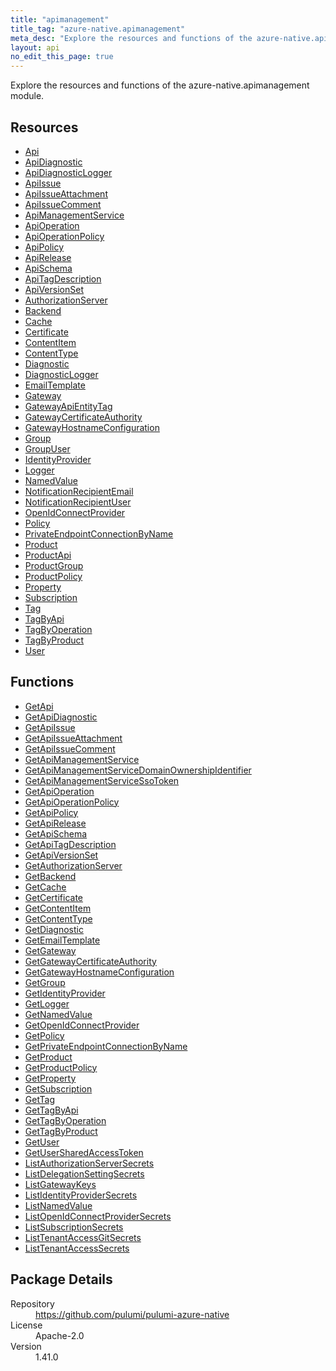 ```yaml
---
title: "apimanagement"
title_tag: "azure-native.apimanagement"
meta_desc: "Explore the resources and functions of the azure-native.apimanagement module."
layout: api
no_edit_this_page: true
---
```


<!-- WARNING: this file was generated by Pulumi Docs Generator. -->
<!-- Do not edit by hand unless you're certain you know what you are doing! -->

Explore the resources and functions of the azure-native.apimanagement module.

<h2 id="resources">Resources</h2>
<ul class="api">
    <li><a href="api" title="Api"><span class="api-symbol api-symbol--resource"></span>Api</a></li>
    <li><a href="apidiagnostic" title="ApiDiagnostic"><span class="api-symbol api-symbol--resource"></span>ApiDiagnostic</a></li>
    <li><a href="apidiagnosticlogger" title="ApiDiagnosticLogger"><span class="api-symbol api-symbol--resource"></span>ApiDiagnosticLogger</a></li>
    <li><a href="apiissue" title="ApiIssue"><span class="api-symbol api-symbol--resource"></span>ApiIssue</a></li>
    <li><a href="apiissueattachment" title="ApiIssueAttachment"><span class="api-symbol api-symbol--resource"></span>ApiIssueAttachment</a></li>
    <li><a href="apiissuecomment" title="ApiIssueComment"><span class="api-symbol api-symbol--resource"></span>ApiIssueComment</a></li>
    <li><a href="apimanagementservice" title="ApiManagementService"><span class="api-symbol api-symbol--resource"></span>ApiManagementService</a></li>
    <li><a href="apioperation" title="ApiOperation"><span class="api-symbol api-symbol--resource"></span>ApiOperation</a></li>
    <li><a href="apioperationpolicy" title="ApiOperationPolicy"><span class="api-symbol api-symbol--resource"></span>ApiOperationPolicy</a></li>
    <li><a href="apipolicy" title="ApiPolicy"><span class="api-symbol api-symbol--resource"></span>ApiPolicy</a></li>
    <li><a href="apirelease" title="ApiRelease"><span class="api-symbol api-symbol--resource"></span>ApiRelease</a></li>
    <li><a href="apischema" title="ApiSchema"><span class="api-symbol api-symbol--resource"></span>ApiSchema</a></li>
    <li><a href="apitagdescription" title="ApiTagDescription"><span class="api-symbol api-symbol--resource"></span>ApiTagDescription</a></li>
    <li><a href="apiversionset" title="ApiVersionSet"><span class="api-symbol api-symbol--resource"></span>ApiVersionSet</a></li>
    <li><a href="authorizationserver" title="AuthorizationServer"><span class="api-symbol api-symbol--resource"></span>AuthorizationServer</a></li>
    <li><a href="backend" title="Backend"><span class="api-symbol api-symbol--resource"></span>Backend</a></li>
    <li><a href="cache" title="Cache"><span class="api-symbol api-symbol--resource"></span>Cache</a></li>
    <li><a href="certificate" title="Certificate"><span class="api-symbol api-symbol--resource"></span>Certificate</a></li>
    <li><a href="contentitem" title="ContentItem"><span class="api-symbol api-symbol--resource"></span>ContentItem</a></li>
    <li><a href="contenttype" title="ContentType"><span class="api-symbol api-symbol--resource"></span>ContentType</a></li>
    <li><a href="diagnostic" title="Diagnostic"><span class="api-symbol api-symbol--resource"></span>Diagnostic</a></li>
    <li><a href="diagnosticlogger" title="DiagnosticLogger"><span class="api-symbol api-symbol--resource"></span>DiagnosticLogger</a></li>
    <li><a href="emailtemplate" title="EmailTemplate"><span class="api-symbol api-symbol--resource"></span>EmailTemplate</a></li>
    <li><a href="gateway" title="Gateway"><span class="api-symbol api-symbol--resource"></span>Gateway</a></li>
    <li><a href="gatewayapientitytag" title="GatewayApiEntityTag"><span class="api-symbol api-symbol--resource"></span>GatewayApiEntityTag</a></li>
    <li><a href="gatewaycertificateauthority" title="GatewayCertificateAuthority"><span class="api-symbol api-symbol--resource"></span>GatewayCertificateAuthority</a></li>
    <li><a href="gatewayhostnameconfiguration" title="GatewayHostnameConfiguration"><span class="api-symbol api-symbol--resource"></span>GatewayHostnameConfiguration</a></li>
    <li><a href="group" title="Group"><span class="api-symbol api-symbol--resource"></span>Group</a></li>
    <li><a href="groupuser" title="GroupUser"><span class="api-symbol api-symbol--resource"></span>GroupUser</a></li>
    <li><a href="identityprovider" title="IdentityProvider"><span class="api-symbol api-symbol--resource"></span>IdentityProvider</a></li>
    <li><a href="logger" title="Logger"><span class="api-symbol api-symbol--resource"></span>Logger</a></li>
    <li><a href="namedvalue" title="NamedValue"><span class="api-symbol api-symbol--resource"></span>NamedValue</a></li>
    <li><a href="notificationrecipientemail" title="NotificationRecipientEmail"><span class="api-symbol api-symbol--resource"></span>NotificationRecipientEmail</a></li>
    <li><a href="notificationrecipientuser" title="NotificationRecipientUser"><span class="api-symbol api-symbol--resource"></span>NotificationRecipientUser</a></li>
    <li><a href="openidconnectprovider" title="OpenIdConnectProvider"><span class="api-symbol api-symbol--resource"></span>OpenIdConnectProvider</a></li>
    <li><a href="policy" title="Policy"><span class="api-symbol api-symbol--resource"></span>Policy</a></li>
    <li><a href="privateendpointconnectionbyname" title="PrivateEndpointConnectionByName"><span class="api-symbol api-symbol--resource"></span>PrivateEndpointConnectionByName</a></li>
    <li><a href="product" title="Product"><span class="api-symbol api-symbol--resource"></span>Product</a></li>
    <li><a href="productapi" title="ProductApi"><span class="api-symbol api-symbol--resource"></span>ProductApi</a></li>
    <li><a href="productgroup" title="ProductGroup"><span class="api-symbol api-symbol--resource"></span>ProductGroup</a></li>
    <li><a href="productpolicy" title="ProductPolicy"><span class="api-symbol api-symbol--resource"></span>ProductPolicy</a></li>
    <li><a href="property" title="Property"><span class="api-symbol api-symbol--resource"></span>Property</a></li>
    <li><a href="subscription" title="Subscription"><span class="api-symbol api-symbol--resource"></span>Subscription</a></li>
    <li><a href="tag" title="Tag"><span class="api-symbol api-symbol--resource"></span>Tag</a></li>
    <li><a href="tagbyapi" title="TagByApi"><span class="api-symbol api-symbol--resource"></span>TagByApi</a></li>
    <li><a href="tagbyoperation" title="TagByOperation"><span class="api-symbol api-symbol--resource"></span>TagByOperation</a></li>
    <li><a href="tagbyproduct" title="TagByProduct"><span class="api-symbol api-symbol--resource"></span>TagByProduct</a></li>
    <li><a href="user" title="User"><span class="api-symbol api-symbol--resource"></span>User</a></li>
</ul>

<h2 id="functions">Functions</h2>
<ul class="api">
    <li><a href="getapi" title="GetApi"><span class="api-symbol api-symbol--function"></span>GetApi</a></li>
    <li><a href="getapidiagnostic" title="GetApiDiagnostic"><span class="api-symbol api-symbol--function"></span>GetApiDiagnostic</a></li>
    <li><a href="getapiissue" title="GetApiIssue"><span class="api-symbol api-symbol--function"></span>GetApiIssue</a></li>
    <li><a href="getapiissueattachment" title="GetApiIssueAttachment"><span class="api-symbol api-symbol--function"></span>GetApiIssueAttachment</a></li>
    <li><a href="getapiissuecomment" title="GetApiIssueComment"><span class="api-symbol api-symbol--function"></span>GetApiIssueComment</a></li>
    <li><a href="getapimanagementservice" title="GetApiManagementService"><span class="api-symbol api-symbol--function"></span>GetApiManagementService</a></li>
    <li><a href="getapimanagementservicedomainownershipidentifier" title="GetApiManagementServiceDomainOwnershipIdentifier"><span class="api-symbol api-symbol--function"></span>GetApiManagementServiceDomainOwnershipIdentifier</a></li>
    <li><a href="getapimanagementservicessotoken" title="GetApiManagementServiceSsoToken"><span class="api-symbol api-symbol--function"></span>GetApiManagementServiceSsoToken</a></li>
    <li><a href="getapioperation" title="GetApiOperation"><span class="api-symbol api-symbol--function"></span>GetApiOperation</a></li>
    <li><a href="getapioperationpolicy" title="GetApiOperationPolicy"><span class="api-symbol api-symbol--function"></span>GetApiOperationPolicy</a></li>
    <li><a href="getapipolicy" title="GetApiPolicy"><span class="api-symbol api-symbol--function"></span>GetApiPolicy</a></li>
    <li><a href="getapirelease" title="GetApiRelease"><span class="api-symbol api-symbol--function"></span>GetApiRelease</a></li>
    <li><a href="getapischema" title="GetApiSchema"><span class="api-symbol api-symbol--function"></span>GetApiSchema</a></li>
    <li><a href="getapitagdescription" title="GetApiTagDescription"><span class="api-symbol api-symbol--function"></span>GetApiTagDescription</a></li>
    <li><a href="getapiversionset" title="GetApiVersionSet"><span class="api-symbol api-symbol--function"></span>GetApiVersionSet</a></li>
    <li><a href="getauthorizationserver" title="GetAuthorizationServer"><span class="api-symbol api-symbol--function"></span>GetAuthorizationServer</a></li>
    <li><a href="getbackend" title="GetBackend"><span class="api-symbol api-symbol--function"></span>GetBackend</a></li>
    <li><a href="getcache" title="GetCache"><span class="api-symbol api-symbol--function"></span>GetCache</a></li>
    <li><a href="getcertificate" title="GetCertificate"><span class="api-symbol api-symbol--function"></span>GetCertificate</a></li>
    <li><a href="getcontentitem" title="GetContentItem"><span class="api-symbol api-symbol--function"></span>GetContentItem</a></li>
    <li><a href="getcontenttype" title="GetContentType"><span class="api-symbol api-symbol--function"></span>GetContentType</a></li>
    <li><a href="getdiagnostic" title="GetDiagnostic"><span class="api-symbol api-symbol--function"></span>GetDiagnostic</a></li>
    <li><a href="getemailtemplate" title="GetEmailTemplate"><span class="api-symbol api-symbol--function"></span>GetEmailTemplate</a></li>
    <li><a href="getgateway" title="GetGateway"><span class="api-symbol api-symbol--function"></span>GetGateway</a></li>
    <li><a href="getgatewaycertificateauthority" title="GetGatewayCertificateAuthority"><span class="api-symbol api-symbol--function"></span>GetGatewayCertificateAuthority</a></li>
    <li><a href="getgatewayhostnameconfiguration" title="GetGatewayHostnameConfiguration"><span class="api-symbol api-symbol--function"></span>GetGatewayHostnameConfiguration</a></li>
    <li><a href="getgroup" title="GetGroup"><span class="api-symbol api-symbol--function"></span>GetGroup</a></li>
    <li><a href="getidentityprovider" title="GetIdentityProvider"><span class="api-symbol api-symbol--function"></span>GetIdentityProvider</a></li>
    <li><a href="getlogger" title="GetLogger"><span class="api-symbol api-symbol--function"></span>GetLogger</a></li>
    <li><a href="getnamedvalue" title="GetNamedValue"><span class="api-symbol api-symbol--function"></span>GetNamedValue</a></li>
    <li><a href="getopenidconnectprovider" title="GetOpenIdConnectProvider"><span class="api-symbol api-symbol--function"></span>GetOpenIdConnectProvider</a></li>
    <li><a href="getpolicy" title="GetPolicy"><span class="api-symbol api-symbol--function"></span>GetPolicy</a></li>
    <li><a href="getprivateendpointconnectionbyname" title="GetPrivateEndpointConnectionByName"><span class="api-symbol api-symbol--function"></span>GetPrivateEndpointConnectionByName</a></li>
    <li><a href="getproduct" title="GetProduct"><span class="api-symbol api-symbol--function"></span>GetProduct</a></li>
    <li><a href="getproductpolicy" title="GetProductPolicy"><span class="api-symbol api-symbol--function"></span>GetProductPolicy</a></li>
    <li><a href="getproperty" title="GetProperty"><span class="api-symbol api-symbol--function"></span>GetProperty</a></li>
    <li><a href="getsubscription" title="GetSubscription"><span class="api-symbol api-symbol--function"></span>GetSubscription</a></li>
    <li><a href="gettag" title="GetTag"><span class="api-symbol api-symbol--function"></span>GetTag</a></li>
    <li><a href="gettagbyapi" title="GetTagByApi"><span class="api-symbol api-symbol--function"></span>GetTagByApi</a></li>
    <li><a href="gettagbyoperation" title="GetTagByOperation"><span class="api-symbol api-symbol--function"></span>GetTagByOperation</a></li>
    <li><a href="gettagbyproduct" title="GetTagByProduct"><span class="api-symbol api-symbol--function"></span>GetTagByProduct</a></li>
    <li><a href="getuser" title="GetUser"><span class="api-symbol api-symbol--function"></span>GetUser</a></li>
    <li><a href="getusersharedaccesstoken" title="GetUserSharedAccessToken"><span class="api-symbol api-symbol--function"></span>GetUserSharedAccessToken</a></li>
    <li><a href="listauthorizationserversecrets" title="ListAuthorizationServerSecrets"><span class="api-symbol api-symbol--function"></span>ListAuthorizationServerSecrets</a></li>
    <li><a href="listdelegationsettingsecrets" title="ListDelegationSettingSecrets"><span class="api-symbol api-symbol--function"></span>ListDelegationSettingSecrets</a></li>
    <li><a href="listgatewaykeys" title="ListGatewayKeys"><span class="api-symbol api-symbol--function"></span>ListGatewayKeys</a></li>
    <li><a href="listidentityprovidersecrets" title="ListIdentityProviderSecrets"><span class="api-symbol api-symbol--function"></span>ListIdentityProviderSecrets</a></li>
    <li><a href="listnamedvalue" title="ListNamedValue"><span class="api-symbol api-symbol--function"></span>ListNamedValue</a></li>
    <li><a href="listopenidconnectprovidersecrets" title="ListOpenIdConnectProviderSecrets"><span class="api-symbol api-symbol--function"></span>ListOpenIdConnectProviderSecrets</a></li>
    <li><a href="listsubscriptionsecrets" title="ListSubscriptionSecrets"><span class="api-symbol api-symbol--function"></span>ListSubscriptionSecrets</a></li>
    <li><a href="listtenantaccessgitsecrets" title="ListTenantAccessGitSecrets"><span class="api-symbol api-symbol--function"></span>ListTenantAccessGitSecrets</a></li>
    <li><a href="listtenantaccesssecrets" title="ListTenantAccessSecrets"><span class="api-symbol api-symbol--function"></span>ListTenantAccessSecrets</a></li>
</ul>

<h2 id="package-details">Package Details</h2>
<dl class="package-details">
	<dt>Repository</dt>
	<dd><a href="https://github.com/pulumi/pulumi-azure-native">https://github.com/pulumi/pulumi-azure-native</a></dd>
	<dt>License</dt>
	<dd>Apache-2.0</dd>
	<dt>Version</dt>
	<dd>1.41.0</dd>
</dl>

